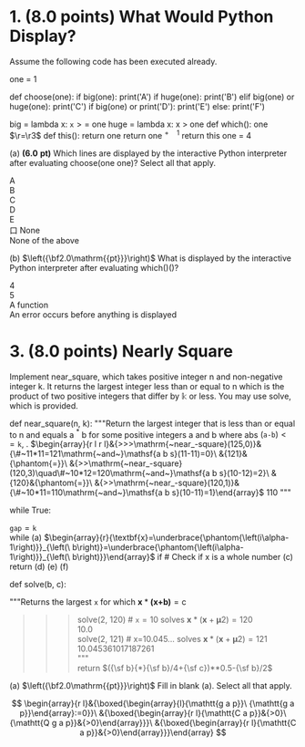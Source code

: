 # 1. (8.0 points) What Would Python Display?  

Assume the following code has been executed already.  

one = 1  

def choose(one): if big(one): print('A') if huge(one): print('B') elif big(one) or huge(one): print('C') if big(one) or print('D'): print('E') else: print('F')  

big $=$ lambda x: $\texttt{x}>=$ one huge $=$ lambda x: x $>$ one def which(): one $\r=\r3$ def this(): return one return one $^{+\quad1}$ return this one $=~4$  

(a) $\mathbf{(6.0~pt)}$ Which lines are displayed by the interactive Python interpreter after evaluating choose(one one)? Select all that apply.  

A  
B  
C  
D  
E  
口 None  
None of the above  

(b) $\left({\bf2.0\mathrm{{pt}}}\right)$ What is displayed by the interactive Python interpreter after evaluating which()()?  

4   
5   
A function   
An error occurs before anything is displayed  

# 3. (8.0 points) Nearly Square  

Implement near_square, which takes positive integer n and non-negative integer k. It returns the largest integer less than or equal to n which is the product of two positive integers that differ by $\Bbbk$ or less. You may use solve, which is provided.  

def near_square(n, k): """Return the largest integer that is less than or equal to n and equals a $^*$ b for some positive integers a and b where abs $({\texttt{a-b}})<={\texttt{k}},$ . $\begin{array}{r l r l}&{>>>\mathrm{~near_-square}(125,0)}&{\#~11*11=121\mathrm{~and~}\mathsf{a b s}(11-11)=0}\ &{121}&{\phantom{=}}\ &{>>\mathrm{~near_-square}(120,3)\quad\#~10*12=120\mathrm{~and~}\mathsf{a b s}(10-12)=2}\ &{120}&{\phantom{=}}\ &{>>\mathrm{~near_-square}(120,1)}&{\#~10*11=110\mathrm{~and~}\mathsf{a b s}(10-11)=1}\end{array}$ 110 """  

while True:  

$\mathtt{g a p}=\mathtt{k}$   
while (a) $\begin{array}{r}{\textbf{x}=\underbrace{\phantom{\left(i\alpha-1\right)}}_{\left(\ b\right)}=\underbrace{\phantom{\left(i\alpha-1\right)}}_{\left(\ b\right)}}\end{array}$ if # Check if x is a whole number (c) return (d) (e) (f)  

def solve(b, c):  

"""Returns the largest $\mathtt{x}$ for which ${\textbf{x}*\textbf{(x+b)}={\textsf{c}}}$   
>>> solve(2, 120) # $\mathtt{x}{=}10$ solves $\textbf{x}*(\textbf{x}+\mathbf{\mu}2)=120$   
10.0   
>>> solve(2, 121) # x=10.045... solves $\textbf{x}*(\textbf{x}+\mathbf{\mu}2)=121$   
10.045361017187261   
"""   
return $({\sf b}{*}{\sf b}/4+{\sf c})**0.5-{\sf b}/2$  

(a) $\left({\bf2.0\mathrm{{pt}}}\right)$ Fill in blank (a). Select all that apply.  

$$
\begin{array}{r l}&{\boxed{\begin{array}{l}{\mathtt{g a p}}\ {\mathtt{g a p}}\end{array}:=0}}\ &{\boxed{\begin{array}{r l}{\mathtt{C a p}}&{>0}\ {\mathtt{Q g a p}}&{>0}\end{array}}}\ &{\boxed{\begin{array}{r l}{\mathtt{C a p}}&{>0}\end{array}}}\end{array}
$$  